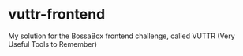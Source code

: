 # vuttr-frontend
My solution for the BossaBox frontend challenge, called VUTTR (Very Useful Tools to Remember)
